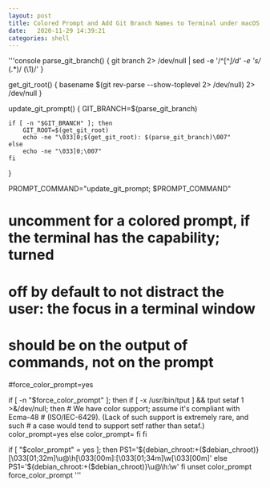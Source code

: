 ```yaml
---
layout: post
title: Colored Prompt and Add Git Branch Names to Terminal under macOS
date:   2020-11-29 14:39:21
categories: shell
---
```


'''console
parse_git_branch() {
    git branch 2> /dev/null | sed -e '/^[^*]/d' -e 's/* \(.*\)/ (\1)/'
}

get_git_root() {
  	basename $(git rev-parse --show-toplevel 2> /dev/null) 2> /dev/null
}

update_git_prompt()
{
	GIT_BRANCH=$(parse_git_branch)

	if [ -n "$GIT_BRANCH" ]; then
		GIT_ROOT=$(get_git_root)
		echo -ne "\033]0;$(get_git_root): $(parse_git_branch)\007"
	else
		echo -ne "\033]0;\007"
	fi
}

PROMPT_COMMAND="update_git_prompt; $PROMPT_COMMAND"

# uncomment for a colored prompt, if the terminal has the capability; turned
# off by default to not distract the user: the focus in a terminal window
# should be on the output of commands, not on the prompt
#force_color_prompt=yes

if [ -n "$force_color_prompt" ]; then
    if [ -x /usr/bin/tput ] && tput setaf 1 >&/dev/null; then
	# We have color support; assume it's compliant with Ecma-48
	# (ISO/IEC-6429). (Lack of such support is extremely rare, and such
	# a case would tend to support setf rather than setaf.)
	color_prompt=yes
    else
	color_prompt=
    fi
fi

if [ "$color_prompt" = yes ]; then
	PS1='${debian_chroot:+($debian_chroot)}\[\033[01;32m\]\u@\h\[\033[00m\]:\[\033[01;34m\]\w\[\033[00m\]'
else
    PS1='${debian_chroot:+($debian_chroot)}\u@\h:\w'
fi
unset color_prompt force_color_prompt
'''
